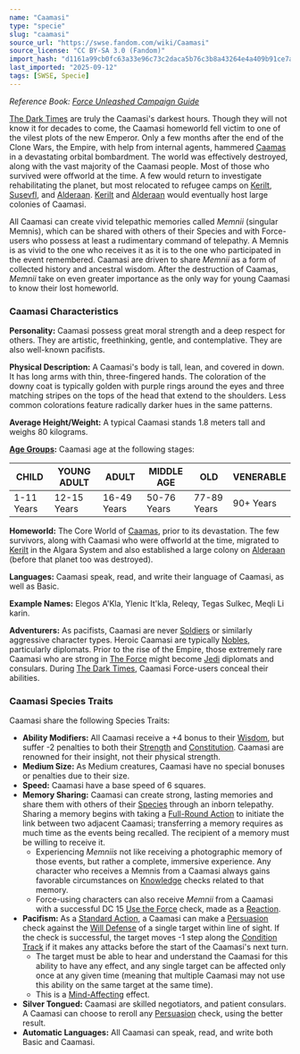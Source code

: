 ```yaml
---
name: "Caamasi"
type: "specie"
slug: "caamasi"
source_url: "https://swse.fandom.com/wiki/Caamasi"
source_license: "CC BY-SA 3.0 (Fandom)"
import_hash: "d1161a99cb0fc63a33e96c73c2daca5b76c3b8a43264e4a409b91ce7a4a708b5"
last_imported: "2025-09-12"
tags: [SWSE, Specie]
---
```

*Reference Book: [Force Unleashed Campaign Guide](https://swse.fandom.com/wiki/Star_Wars_Saga_Edition_Force_Unleashed_Campaign_Guide)*

[The Dark Times](https://swse.fandom.com/wiki/The_Dark_Times) are truly the Caamasi's darkest hours. Though they will not know it for decades to come, the Caamasi homeworld fell victim to one of the vilest plots of the new Emperor. Only a few months after the end of the Clone Wars, the Empire, with help from internal agents, hammered [Caamas](https://swse.fandom.com/wiki/Caamas) in a devastating orbital bombardment. The world was effectively destroyed, along with the vast majority of the Caamasi people. Most of those who survived were offworld at the time. A few would return to investigate rehabilitating the planet, but most relocated to refugee camps on [Kerilt](https://swse.fandom.com/wiki/Kerilt), [Susevfl](https://swse.fandom.com/wiki/Susevfl), and [Alderaan](https://swse.fandom.com/wiki/Alderaan). [Kerilt](https://swse.fandom.com/wiki/Kerilt) and [Alderaan](https://swse.fandom.com/wiki/Alderaan) would eventually host large colonies of Caamasi.

All Caamasi can create vivid telepathic memories called *Memnii* (singular Memnis), which can be shared with others of their Species and with Force-users who possess at least a rudimentary command of telepathy. A Memnis is as vivid to the one who receives it as it is to the one who participated in the event remembered. Caamasi are driven to share *Memnii* as a form of collected history and ancestral wisdom. After the destruction of Caamas, *Memnii* take on even greater importance as the only way for young Caamasi to know their lost homeworld.

### Caamasi Characteristics
**Personality:** Caamasi possess great moral strength and a deep respect for others. They are artistic, freethinking, gentle, and contemplative. They are also well-known pacifists. 

**Physical Description:** A Caamasi's body is tall, lean, and covered in down. It has long arms with thin, three-fingered hands. The coloration of the downy coat is typically golden with purple rings around the eyes and three matching stripes on the tops of the head that extend to the shoulders. Less common colorations feature radically darker hues in the same patterns.

**Average Height/Weight:** A typical Caamasi stands 1.8 meters tall and weighs 80 kilograms.

**[Age Groups](https://swse.fandom.com/wiki/Age_Groups):** Caamasi age at the following stages:

| CHILD | YOUNG ADULT | ADULT | MIDDLE AGE | OLD | VENERABLE |
| --- | --- | --- | --- | --- | --- |
| 1-11 Years | 12-15 Years | 16-49 Years | 50-76 Years | 77-89 Years | 90+ Years |

**Homeworld:** The Core World of [Caamas](https://swse.fandom.com/wiki/Caamas), prior to its devastation. The few survivors, along with Caamasi who were offworld at the time, migrated to [Kerilt](https://swse.fandom.com/wiki/Kerilt) in the Algara System and also established a large colony on [Alderaan](https://swse.fandom.com/wiki/Alderaan) (before that planet too was destroyed). 

**Languages:** Caamasi speak, read, and write their language of Caamasi, as well as Basic.

**Example Names:** Elegos A'Kla, Ylenic It'kla, Releqy, Tegas Sulkec, Meqli Li karin.

**Adventurers:** As pacifists, Caamasi are never [Soldiers](https://swse.fandom.com/wiki/Soldiers) or similarly aggressive character types. Heroic Caamasi are typically [Nobles](https://swse.fandom.com/wiki/Nobles), particularly diplomats. Prior to the rise of the Empire, those extremely rare Caamasi who are strong in [The Force](https://swse.fandom.com/wiki/The_Force) might become [Jedi](https://swse.fandom.com/wiki/Jedi) diplomats and consulars. During [The Dark Times](https://swse.fandom.com/wiki/The_Dark_Times), Caamasi Force-users conceal their abilities.

### Caamasi Species Traits
Caamasi share the following Species Traits:
- **Ability Modifiers:** All Caamasi receive a +4 bonus to their [Wisdom](https://swse.fandom.com/wiki/Wisdom), but suffer -2 penalties to both their [Strength](https://swse.fandom.com/wiki/Strength) and [Constitution](https://swse.fandom.com/wiki/Constitution). Caamasi are renowned for their insight, not their physical strength.
- **Medium Size:** As Medium creatures, Caamasi have no special bonuses or penalties due to their size.
- **Speed:** Caamasi have a base speed of 6 squares.
- **Memory Sharing:** Caamasi can create strong, lasting memories and share them with others of their [Species](https://swse.fandom.com/wiki/Species) through an inborn telepathy. Sharing a memory begins with taking a [Full-Round Action](https://swse.fandom.com/wiki/Full-Round_Action) to initiate the link between two adjacent Caamasi; transferring a memory requires as much time as the events being recalled. The recipient of a memory must be willing to receive it.
    - Experiencing *Memniis* not like receiving a photographic memory of those events, but rather a complete, immersive experience. Any character who receives a Memnis from a Caamasi always gains favorable circumstances on [Knowledge](https://swse.fandom.com/wiki/Knowledge) checks related to that memory.
    - Force-using characters can also receive *Memnii* from a Caamasi with a successful DC 15 [Use the Force](https://swse.fandom.com/wiki/Use_the_Force) check, made as a [Reaction](https://swse.fandom.com/wiki/Reaction).
- **Pacifism:** As a [Standard Action](https://swse.fandom.com/wiki/Standard_Action), a Caamasi can make a [Persuasion](https://swse.fandom.com/wiki/Persuasion) check against the [Will Defense](https://swse.fandom.com/wiki/Will_Defense) of a single target within line of sight. If the check is successful, the target moves -1 step along the [Condition Track](https://swse.fandom.com/wiki/Condition_Track) if it makes any attacks before the start of the Caamasi's next turn.
    - The target must be able to hear and understand the Caamasi for this ability to have any effect, and any single target can be affected only once at any given time (meaning that multiple Caamasi may not use this ability on the same target at the same time).
    - This is a [Mind-Affecting](https://swse.fandom.com/wiki/Mind-Affecting) effect.
- **Silver Tongued:** Caamasi are skilled negotiators, and patient consulars. A Caamasi can choose to reroll any [Persuasion](https://swse.fandom.com/wiki/Persuasion) check, using the better result.
- **Automatic Languages:** All Caamasi can speak, read, and write both Basic and Caamasi.